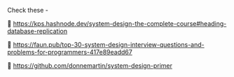 
Check these -

📌 https://kps.hashnode.dev/system-design-the-complete-course#heading-database-replication

📌 https://faun.pub/top-30-system-design-interview-questions-and-problems-for-programmers-417e89eadd67

📌 https://github.com/donnemartin/system-design-primer




